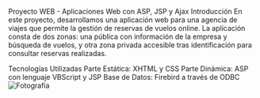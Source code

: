 Proyecto WEB - Aplicaciones Web con ASP, JSP y Ajax
Introducción
En este proyecto, desarrollamos una aplicación web para una agencia de viajes que permite la gestión de reservas de vuelos online. La aplicación consta de dos zonas: una pública con información de la empresa y búsqueda de vuelos, y otra zona privada accesible tras identificación para consultar reservas realizadas.

Tecnologías Utilizadas
Parte Estática: XHTML y CSS
Parte Dinámica: ASP con lenguaje VBScript y JSP
Base de Datos: Firebird a través de ODBC
![Fotografia](https://github.com/Mohamed97Mohamed/WEB-agencia-viajes-asp-jsp-ajax/assets/119499277/a5bb8506-3377-4eec-872b-35dc177f6395)
